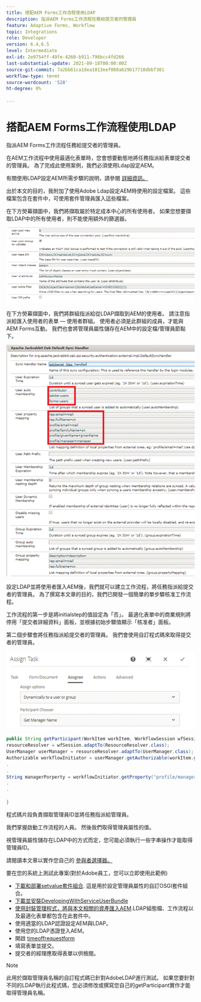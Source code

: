 ```yaml
---
title: 搭配AEM Forms工作流程使用LDAP
description: 指派AEM Forms工作流程任務給提交者的管理員
feature: Adaptive Forms, Workflow
topic: Integrations
role: Developer
version: 6.4,6.5
level: Intermediate
exl-id: 2e9754ff-49fe-4260-b911-796bcc4fd266
last-substantial-update: 2021-09-18T00:00:00Z
source-git-commit: 7a2bb61ca1dea1013eef088a629b17718dbbf381
workflow-type: tm+mt
source-wordcount: '528'
ht-degree: 0%

---
```


# 搭配AEM Forms工作流程使用LDAP

指派AEM Forms工作流程任務給提交者的管理員。

在AEM工作流程中使用最適化表單時，您會想要動態地將任務指派給表單提交者的管理員。 為了完成此使用案例，我們必須使用Ldap設定AEM。

有關使用LDAP設定AEM所需步驟的說明，請參閱 [詳細資訊。](https://helpx.adobe.com/experience-manager/6-5/sites/administering/using/ldap-config.html)

出於本文的目的，我附加了使用Adobe Ldap設定AEM時使用的設定檔案。 這些檔案包含在套件中，可使用套件管理員匯入這些檔案。

在下方熒幕擷圖中，我們將擷取屬於特定成本中心的所有使用者。 如果您想要擷取LDAP中的所有使用者，則不能使用額外的篩選器。

![LDAP設定](assets/costcenterldap.gif)

在下方熒幕擷圖中，我們將群組指派給從LDAP擷取到AEM的使用者。 請注意指派給匯入使用者的表單 — 使用者群組。 使用者必須是此群組的成員，才能與AEM Forms互動。 我們也會將管理員屬性儲存在AEM中的設定檔/管理員節點下。

![Synchandler](assets/synchandler.gif)

設定LDAP並將使用者匯入AEM後，我們就可以建立工作流程，將任務指派給提交者的管理員。 為了撰寫本文章的目的，我們已開發一個簡單的單步驟核准工作流程。

工作流程的第一步是將initialstep的值設定為「否」。 最適化表單中的商業規則將停用「提交者詳細資料」面板，並根據初始步驟值顯示「核准者」面板。

第二個步驟會將任務指派給提交者的管理員。 我們會使用自訂程式碼來取得提交者的管理員。

![分派工作](assets/assigntask.gif)

```java
public String getParticipant(WorkItem workItem, WorkflowSession wfSession, MetaDataMap arg2) throws WorkflowException{
resourceResolver = wfSession.adaptTo(ResourceResolver.class);
UserManager userManager = resourceResolver.adaptTo(UserManager.class);
Authorizable workflowInitiator = userManager.getAuthorizable(workItem.getWorkflow().getInitiator());
.
.
String managerPorperty = workflowInitiator.getProperty("profile/manager")[0].getString();
.
.

}
```

程式碼片段負責擷取管理員ID並將任務指派給管理員。

我們掌握啟動工作流程的人員。 然後我們取得管理員屬性的值。

視管理員屬性儲存在LDAP中的方式而定，您可能必須執行一些字串操作才能取得管理員ID。

請閱讀本文章以實作您自己的 [  參與者選擇器。](https://helpx.adobe.com/experience-manager/using/dynamic-steps.html)

要在您的系統上測試此專案(對於Adobe員工，您可以立即使用此範例)

* [下載和部署setvalue套件組合](/help/forms/assets/common-osgi-bundles/SetValueApp.core-1.0-SNAPSHOT.jar). 這是用於設定管理員屬性的自訂OSGI套件組合。
* [下載並安裝DevelopingWithServiceUserBundle](/help/forms/assets/common-osgi-bundles/DevelopingWithServiceUser.jar)
* [使用封裝管理程式，將與本文相關的資產匯入AEM](assets/aem-forms-ldap.zip).LDAP組態檔、工作流程以及最適化表單都包含在此套件中。
* 使用適當的LDAP認證設定AEM與LDAP。
* 使用您的LDAP憑證登入AEM。
* 開啟 [timeoffrequestform](http://localhost:4502/content/dam/formsanddocuments/helpx/timeoffrequestform/jcr:content?wcmmode=disabled)
* 填寫表單並提交。
* 提交者的經理應取得表單以供檢閱。

>[!NOTE]
>
>此用於擷取管理員名稱的自訂程式碼已針對AdobeLDAP進行測試。 如果您要針對不同的LDAP執行此程式碼，您必須修改或撰寫您自己的getParticipant實作才能取得管理員名稱。
